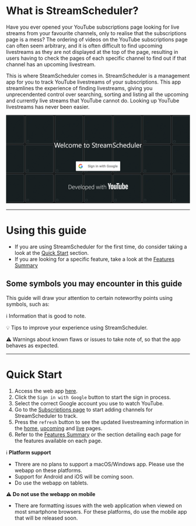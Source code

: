 # What is StreamScheduler? <a name='top'></a>

Have you ever opened your YouTube subscriptions page looking for live streams from your favourite channels, only to realise that the subscriptions page is a mess? The ordering of videos on the YouTube subscriptions page can often seem arbitrary, and it is often difficult to find upcoming livestreams as they are not displayed at the top of the page, resulting in users having to check the pages of each specific channel to find out if that channel has an upcoming livestream.

This is where SteamScheduler comes in. StreamScheduler is a management app for you to track YouTube livestreams of your subscriptions. This app streamlines the experience of finding livestreams, giving you unprecendented control over searching, sorting and listing all the upcoming and currently live streams that YouTube cannot do. Looking up YouTube livestreams has never been easier.

![SignInScreen](images/signinpage.png)

---

# Using this guide <a name='usingthisguide'></a>

* If you are using StreamScheduler for the first time, do consider taking a look at the [Quick Start](#quickstart) section.
* If you are looking for a specific feature, take a look at the [Features Summary](#featuressummary) 

## Some symbols you may encounter in this guide
This guide will draw your attention to certain noteworthy points using symbols, such as:

<div markdown="span" class="alert alert-info">

:information_source: Information that is good to note.

</div>

<div markdown="span" class="alert alert-success">

:bulb: Tips to improve your experience using StreamScheduler.

</div>

<div markdown="span" class="alert alert-danger">

:warning: Warnings about known flaws or issues to take note of, so that the app behaves as expected.

</div>

---

# Quick Start <a name='quickstart'></a>

1. Access the web app [here](https://euph00.github.io/StreamScheduler/).
2. Click the `Sign in with Google` button to start the sign in process.
3. Select the correct Google account you use to watch YouTube.
4. Go to the [Subscriptions page](#subscriptionspage) to start adding channels for StreamScheduler to track.
5. Press the `refresh` button to see the updated livestreaming information in the [home](#homepage), [upcoming](#upcomingpage) and [live](#livepage) pages.
6. Refer to the [Features Summary](#featuressummary) or the section detailing each page for the features available on each page.

<div markdown="block" class="alert alert-info">

:information_source: **Platform support**
* Threre are no plans to support a macOS/Windows app. Please use the webapp on these platforms.
* Support for Android and iOS will be coming soon.
* Do use the webapp on tablets.

:warning: **Do not use the webapp on mobile**
* There are formatting issues with the web application when viewed on most smartphone browsers. For these platforms, do use the mobile app that will be released soon.

</div>